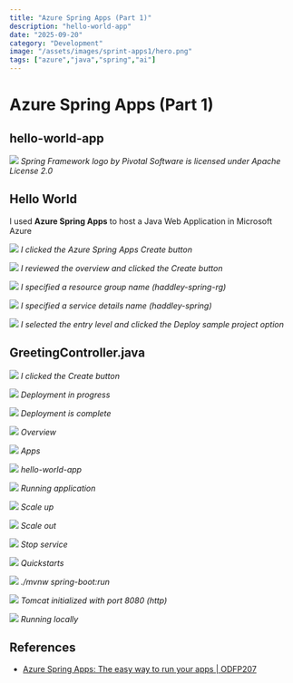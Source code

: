 ```yaml
---
title: "Azure Spring Apps (Part 1)"
description: "hello-world-app"
date: "2025-09-20"
category: "Development"
image: "/assets/images/sprint-apps1/hero.png"
tags: ["azure","java","spring","ai"]
---
```


# Azure Spring Apps (Part 1)

## hello-world-app

![](/assets/images/sprint-apps1/spring-framework-logo-2018.svg)
*Spring Framework logo by Pivotal Software is licensed under Apache License 2.0*


## Hello World

I used **Azure Spring Apps** to host a Java Web Application in Microsoft Azure

![](/assets/images/sprint-apps1/screenshot-2023-10-24-at-11.56.47-am-2136x1150.png)
*I clicked the Azure Spring Apps Create button*

![](/assets/images/sprint-apps1/screenshot-2023-10-24-at-11.57.01-am-2136x1157.png)
*I reviewed the overview and clicked the Create button*

![](/assets/images/sprint-apps1/screenshot-2023-10-24-at-11.57.46-am-2136x1151.png)
*I specified a resource group name (haddley-spring-rg)*

![](/assets/images/sprint-apps1/screenshot-2023-10-24-at-11.58.33-am-2136x1151.png)
*I specified a service details name (haddley-spring)*

![](/assets/images/sprint-apps1/screenshot-2023-10-24-at-11.58.47-am-2136x1157.png)
*I selected the entry level and clicked the Deploy sample project option*


## GreetingController.java

![](/assets/images/sprint-apps1/screenshot-2023-10-24-at-11.59.18-am-2136x1151.png)
*I clicked the Create button*

![](/assets/images/sprint-apps1/screenshot-2023-10-24-at-11.59.39-am-2136x1154.png)
*Deployment in progress*

![](/assets/images/sprint-apps1/screenshot-2023-10-24-at-12.51.39-pm-2136x1156.png)
*Deployment is complete*

![](/assets/images/sprint-apps1/screenshot-2023-10-24-at-12.52.00-pm-2136x1153.png)
*Overview*

![](/assets/images/sprint-apps1/screenshot-2023-10-24-at-12.52.19-pm-2136x1154.png)
*Apps*

![](/assets/images/sprint-apps1/screenshot-2023-10-24-at-12.52.34-pm-2136x1157.png)
*hello-world-app*

![](/assets/images/sprint-apps1/screenshot-2023-10-24-at-12.52.48-pm-2136x1229.png)
*Running application*

![](/assets/images/sprint-apps1/screenshot-2023-10-24-at-12.54.11-pm-2136x1113.png)
*Scale up*

![](/assets/images/sprint-apps1/screenshot-2023-10-24-at-12.54.34-pm-2136x1113.png)
*Scale out*

![](/assets/images/sprint-apps1/screenshot-2023-10-24-at-12.55.39-pm-2136x1113.png)
*Stop service*

![](/assets/images/sprint-apps1/screenshot-2023-10-24-at-12.56.25-pm-2136x1116.png)
*Quickstarts*

![](/assets/images/sprint-apps1/screenshot-2023-10-24-at-2.50.38-pm-2136x968.png)
*./mvnw spring-boot:run*

![](/assets/images/sprint-apps1/screenshot-2023-10-24-at-2.49.29-pm-2136x1245.png)
*Tomcat initialized with port 8080 (http)*

![](/assets/images/sprint-apps1/screenshot-2023-10-24-at-2.49.57-pm-2136x268.png)
*Running locally*
## References

- [Azure Spring Apps: The easy way to run your apps | ODFP207](https://www.youtube.com/watch?v=64AWFTbDwHg)

